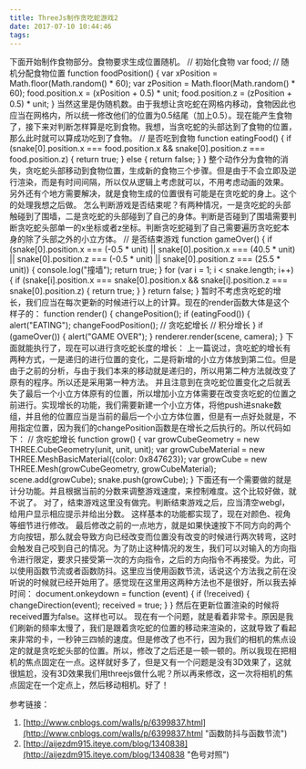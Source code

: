```yaml
---
title: ThreeJs制作贪吃蛇游戏2
date: 2017-07-10 10:44:46
tags:
---
```


下面开始制作食物部分。食物要求生成位置随机。
    // 初始化食物
    var food;
    // 随机分配食物位置
    function foodPosition() {
        var xPosition = Math.floor(Math.random() * 60);
        var zPosition = Math.floor(Math.random() * 60);
        food.position.x = (xPosition + 0.5) * unit;
        food.position.z = (zPosition + 0.5) * unit;
    }
当然这里是伪随机数。由于我想让贪吃蛇在网格内移动，食物因此也应当在网格内，所以统一修改他们的位置为0.5结尾（加上0.5）。现在能产生食物了，接下来对判断怎样算是吃到食物。我想，当贪吃蛇的头部达到了食物的位置，那么此时就可以算成功吃到了食物。
    // 是否吃到食物
    function eatingFood() {
        if (snake[0].position.x === food.position.x &&
                snake[0].position.z === food.position.z) {
            return true;
        } else {
            return false;
        }
    }
整个动作分为食物的消失，贪吃蛇头部移动到食物位置，生成新的食物三个步骤。但是由于不会立即及逆行渲染，而是有时间间隔，所以仅从逻辑上考虑就可以，不用考虑动画的效果。
另外还有个地方需要解决，就是食物生成的位置很有可能是在贪吃蛇的身上。这个的处理我想之后做。
怎么判断游戏是否结束呢？有两种情况，一是贪吃蛇的头部触碰到了围墙，二是贪吃蛇的头部碰到了自己的身体。判断是否碰到了围墙需要判断贪吃蛇头部单一的x坐标或者z坐标。判断贪吃蛇碰到了自己需要遍历贪吃蛇本身的除了头部之外的小立方体。
    // 是否结束游戏
    function gameOver() {
        if (snake[0].position.x === (-0.5 * unit) ||
            snake[0].position.x === (40.5 * unit) ||
            snake[0].position.z === (-0.5 * unit) ||
            snake[0].position.z === (25.5 * unit)) {
            console.log("撞墙");
            return true;
        } 
        for (var i = 1; i < snake.length; i++) {
            if (snake[i].position.x === snake[0].position.x &&
                snake[i].position.z === snake[0].position.z) {
                return true;
            }
        }
        return false;
    }
暂时不考虑贪吃蛇的增长，我们应当在每次更新的时候进行以上的计算。现在的render函数大体是这个样子的：
    function render() {
        changePosition();
        if (eatingFood()) {
            alert("EATING");
            changeFoodPosition();
            // 贪吃蛇增长
            // 积分增长
        }
        if (gameOver()) {
            alert("GAME OVER");
        }
        renderer.render(scene, camera);
    }
下面就能执行了，现在可以进行贪吃蛇长度的增长：
上一篇说过，贪吃蛇的增长有两种方式，一是递归的进行位置的变化，二是将新增的小立方体放到第二位。但是由于之前的分析，与由于我们本来的移动就是递归的，所以用第二种方法就改变了原有的程序。所以还是采用第一种方法。
并且注意到在贪吃蛇位置变化之后就丢失了最后一个小立方体原有的位置，所以增加小立方体需要在改变贪吃蛇的位置之前进行。实现增长的功能，我们需要新建一个小立方体，将他push进snake数组，并且他的位置应当是当前的最后一个小立方体位置，但是有一点好处就是，不用指定位置，因为我们的changePosition函数是在增长之后执行的。所以代码如下：
    // 贪吃蛇增长
    function grow() {
        var growCubeGeometry = new THREE.CubeGeometry(unit, unit, unit);
        var growCubeMaterial = new THREE.MeshBasicMaterial({color: 0x847623});
        var growCube = new THREE.Mesh(growCubeGeometry, growCubeMaterial);
        scene.add(growCube);
        snake.push(growCube);
    }
下面还有一个需要做的就是计分功能。并且根据当前的分数来调整游戏速度，来控制难度。这个比较好做，就不说了。
对了，结束游戏这里没有做完。判断结束游戏之后，应当清空webgl，给用户显示相应提示并给出分数。
这样基本的功能都实现了，现在对颜色、视角等细节进行修改。
最后修改之前的一点地方，就是如果快速按下不同方向的两个方向按钮，那么就会导致方向已经改变而位置没有改变的时候进行两次转弯，这时会触发自己咬到自己的情况。为了防止这种情况的发生，我们可以对输入的方向指令进行限定，要求只接受第一次的方向指令，之后的方向指令不再接受。为此，可以使用函数节流或者函数防抖。这里应当使用函数节流，话说这个方法我之前在没听说的时候就已经开始用了。感觉现在这里用这两种方法也不是很好，所以我去掉时间：
    document.onkeydown = function (event) {
        if (!received) {
            changeDirection(event);
            received = true;
        }
    }
然后在更新位置渲染的时候将received置为false。这样也可以。
现在有一个问题，就是看着非常卡。原因是我们刷新的频率太慢了，我们是跟着贪吃蛇的位置的移动来渲染的，这就导致了看起来非常的卡，一秒钟三四帧的速度。但是修改了也不行，因为我们的相机的焦点设定的就是贪吃蛇头部的位置。所以，修改了之后还是一顿一顿的。所以我现在把相机的焦点固定在一点。这样就好多了，但是又有一个问题是没有3D效果了，这就很尴尬，没有3D效果我们用threejs做什么呢？所以再来修改，这一次将相机的焦点固定在一个定点上，然后移动相机。好了！





参考链接：
1. [http://www.cnblogs.com/walls/p/6399837.html](http://www.cnblogs.com/walls/p/6399837.html "函数防抖与函数节流")
2. [http://aijezdm915.iteye.com/blog/1340838](http://aijezdm915.iteye.com/blog/1340838 "色号对照")

